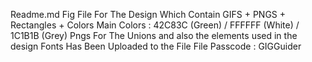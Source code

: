 Readme.md
Fig File For The Design Which Contain GIFS + PNGS + Rectangles + Colors
Main Colors : 42C83C (Green) / FFFFFF (White) / 1C1B1B (Grey)
Pngs For The Unions and also the elements used in the design
Fonts Has Been Uploaded to the File
File Passcode : GIGGuider
